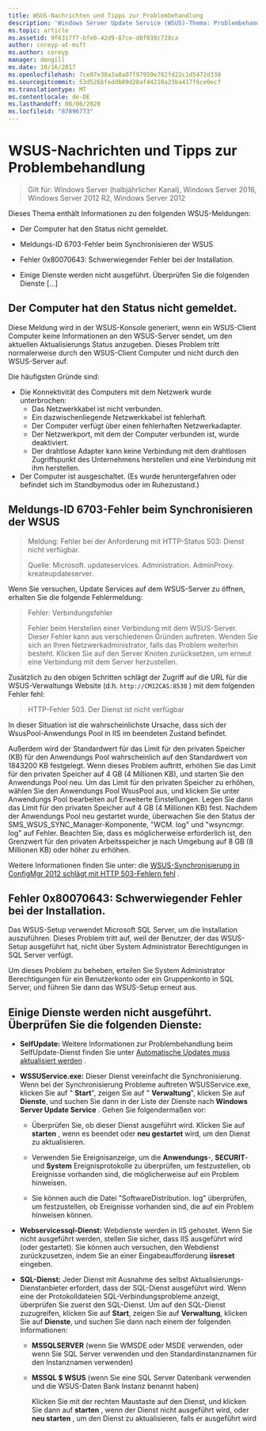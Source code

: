 ```yaml
---
title: WSUS-Nachrichten und Tipps zur Problembehandlung
description: 'Windows Server Update Service (WSUS)-Thema: Problembehandlung bei Verwendung von WSUS-Nachrichten'
ms.topic: article
ms.assetid: 9f6317f7-bfe0-42d9-87ce-d8f038c728ca
author: coreyp-at-msft
ms.author: coreyp
manager: dongill
ms.date: 10/16/2017
ms.openlocfilehash: 7ce07e38a3a8a07f97959e782fd22c1d5472d338
ms.sourcegitcommit: 53d526bfeddb89d28af44210a23ba417f6ce0ecf
ms.translationtype: MT
ms.contentlocale: de-DE
ms.lasthandoff: 08/06/2020
ms.locfileid: "87896773"
---
```

# <a name="wsus-messages-and-troubleshooting-tips"></a>WSUS-Nachrichten und Tipps zur Problembehandlung

>Gilt für: Windows Server (halbjährlicher Kanal), Windows Server 2016, Windows Server 2012 R2, Windows Server 2012

Dieses Thema enthält Informationen zu den folgenden WSUS-Meldungen:

-   Der Computer hat den Status nicht gemeldet.

-   Meldungs-ID 6703-Fehler beim Synchronisieren der WSUS

-   Fehler 0x80070643: Schwerwiegender Fehler bei der Installation.

-   Einige Dienste werden nicht ausgeführt. Überprüfen Sie die folgenden Dienste [...]

## <a name="computer-has-not-reported-status"></a>Der Computer hat den Status nicht gemeldet.
Diese Meldung wird in der WSUS-Konsole generiert, wenn ein WSUS-Client Computer keine Informationen an den WSUS-Server sendet, um den aktuellen Aktualisierungs Status anzugeben. Dieses Problem tritt normalerweise durch den WSUS-Client Computer und nicht durch den WSUS-Server auf.

Die häufigsten Gründe sind:

-   Die Konnektivität des Computers mit dem Netzwerk wurde unterbrochen:
    -   Das Netzwerkkabel ist nicht verbunden.
    -   Ein dazwischenliegende Netzwerkkabel ist fehlerhaft.
    -   Der Computer verfügt über einen fehlerhaften Netzwerkadapter.
    -   Der Netzwerkport, mit dem der Computer verbunden ist, wurde deaktiviert.
    -   Der drahtlose Adapter kann keine Verbindung mit dem drahtlosen Zugriffspunkt des Unternehmens herstellen und eine Verbindung mit ihm herstellen.
-   Der Computer ist ausgeschaltet. (Es wurde heruntergefahren oder befindet sich im Standbymodus oder im Ruhezustand.)

## <a name="message-id-6703---wsus-synchronization-failed"></a>Meldungs-ID 6703-Fehler beim Synchronisieren der WSUS
> Meldung: Fehler bei der Anforderung mit HTTP-Status 503: Dienst nicht verfügbar.
>
> Quelle: Microsoft. updateservices. Administration. AdminProxy. kreateupdateserver.

Wenn Sie versuchen, Update Services auf dem WSUS-Server zu öffnen, erhalten Sie die folgende Fehlermeldung:

> Fehler: Verbindungsfehler
>
> Fehler beim Herstellen einer Verbindung mit dem WSUS-Server. Dieser Fehler kann aus verschiedenen Gründen auftreten. Wenden Sie sich an Ihren Netzwerkadministrator, falls das Problem weiterhin besteht. Klicken Sie auf den Server Knoten zurücksetzen, um erneut eine Verbindung mit dem Server herzustellen.

Zusätzlich zu den obigen Schritten schlägt der Zugriff auf die URL für die WSUS-Verwaltungs Website (d.h. `http://CM12CAS:8530` ) mit dem folgenden Fehler fehl:

> HTTP-Fehler 503. Der Dienst ist nicht verfügbar

In dieser Situation ist die wahrscheinlichste Ursache, dass sich der WsusPool-Anwendungs Pool in IIS im beendeten Zustand befindet.

Außerdem wird der Standardwert für das Limit für den privaten Speicher (KB) für den Anwendungs Pool wahrscheinlich auf den Standardwert von 1843200 KB festgelegt. Wenn dieses Problem auftritt, erhöhen Sie das Limit für den privaten Speicher auf 4 GB (4 Millionen KB), und starten Sie den Anwendungs Pool neu. Um das Limit für den privaten Speicher zu erhöhen, wählen Sie den Anwendungs Pool WsusPool aus, und klicken Sie unter Anwendungs Pool bearbeiten auf Erweiterte Einstellungen. Legen Sie dann das Limit für den privaten Speicher auf 4 GB (4 Millionen KB) fest. Nachdem der Anwendungs Pool neu gestartet wurde, überwachen Sie den Status der SMS_WSUS_SYNC_Manager-Komponente, "WCM. log" und "wsyncmgr. log" auf Fehler. Beachten Sie, dass es möglicherweise erforderlich ist, den Grenzwert für den privaten Arbeitsspeicher je nach Umgebung auf 8 GB (8 Millionen KB) oder höher zu erhöhen.

Weitere Informationen finden Sie unter: die [WSUS-Synchronisierung in ConfigMgr 2012 schlägt mit HTTP 503-Fehlern fehl](https://blogs.technet.com/b/sus/archive/2015/03/23/configmgr-2012-support-tip-wsus-sync-fails-with-http-503-errors.aspx) .

## <a name="error-0x80070643-fatal-error-during-installation"></a>Fehler 0x80070643: Schwerwiegender Fehler bei der Installation.
Das WSUS-Setup verwendet Microsoft SQL Server, um die Installation auszuführen. Dieses Problem tritt auf, weil der Benutzer, der das WSUS-Setup ausgeführt hat, nicht über System Administrator Berechtigungen in SQL Server verfügt.

Um dieses Problem zu beheben, erteilen Sie System Administrator Berechtigungen für ein Benutzerkonto oder ein Gruppenkonto in SQL Server, und führen Sie dann das WSUS-Setup erneut aus.

## <a name="some-services-are-not-running-check-the-following-services"></a>Einige Dienste werden nicht ausgeführt. Überprüfen Sie die folgenden Dienste:

- **SelfUpdate:** Weitere Informationen zur Problembehandlung beim SelfUpdate-Dienst finden Sie unter [Automatische Updates muss aktualisiert werden](https://technet.microsoft.com/library/cc708554(v=ws.10).aspx) .

- **WSSUService.exe:** Dieser Dienst vereinfacht die Synchronisierung. Wenn bei der Synchronisierung Probleme auftreten WSUSService.exe, klicken Sie auf " **Start**", zeigen Sie auf " **Verwaltung**", klicken Sie auf **Dienste**, und suchen Sie dann in der Liste der Dienste nach **Windows Server Update Service** . Gehen Sie folgendermaßen vor:

    -   Überprüfen Sie, ob dieser Dienst ausgeführt wird. Klicken Sie auf **starten** , wenn es beendet oder **neu gestartet** wird, um den Dienst zu aktualisieren.

    -   Verwenden Sie Ereignisanzeige, um die **Anwendungs**-, **SECURIT**-und **System** Ereignisprotokolle zu überprüfen, um festzustellen, ob Ereignisse vorhanden sind, die möglicherweise auf ein Problem hinweisen.

    -   Sie können auch die Datei "SoftwareDistribution. log" überprüfen, um festzustellen, ob Ereignisse vorhanden sind, die auf ein Problem hinweisen können.

- **Webservicessql-Dienst:** Webdienste werden in IIS gehostet. Wenn Sie nicht ausgeführt werden, stellen Sie sicher, dass IIS ausgeführt wird (oder gestartet). Sie können auch versuchen, den Webdienst zurückzusetzen, indem Sie an einer Eingabeaufforderung **iisreset** eingeben.

- **SQL-Dienst:** Jeder Dienst mit Ausnahme des selbst Aktualisierungs-Dienstanbieter erfordert, dass der SQL-Dienst ausgeführt wird. Wenn eine der Protokolldateien SQL-Verbindungsprobleme anzeigt, überprüfen Sie zuerst den SQL-Dienst. Um auf den SQL-Dienst zuzugreifen, klicken Sie auf **Start**, zeigen Sie auf **Verwaltung**, klicken Sie auf **Dienste**, und suchen Sie dann nach einem der folgenden Informationen:

  - **MSSQLSERVER** (wenn Sie WMSDE oder MSDE verwenden, oder wenn Sie SQL Server verwenden und den Standardinstanznamen für den Instanznamen verwenden)

  - **MSSQL $ WSUS** (wenn Sie eine SQL Server Datenbank verwenden und die WSUS-Daten Bank Instanz benannt haben)

    Klicken Sie mit der rechten Maustaste auf den Dienst, und klicken Sie dann auf **starten** , wenn der Dienst nicht ausgeführt wird, oder **neu starten** , um den Dienst zu aktualisieren, falls er ausgeführt wird
